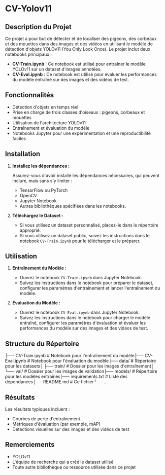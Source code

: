 # CV-Yolov11

## Description du Projet

Ce projet a pour but de détecter et de localiser des pigeons, des corbeaux et des mouettes dans des images et des vidéos en utilisant le modèle de détection d'objets YOLOv11 (You Only Look Once).  Le projet inclut deux notebooks principaux :

* **CV-Train.ipynb** : Ce notebook est utilisé pour entraîner le modèle YOLOv11 sur un dataset d'images annotées.
* **CV-Eval.ipynb** : Ce notebook est utilisé pour évaluer les performances du modèle entraîné sur des images et des vidéos de test.

## Fonctionnalités

* Détection d'objets en temps réel
* Prise en charge de trois classes d'oiseaux : pigeons, corbeaux et mouettes
* Utilisation de l'architecture YOLOv11
* Entraînement et évaluation du modèle
* Notebooks Jupyter pour une expérimentation et une reproductibilité faciles

## Installation

1.  **Installez les dépendances :**

    Assurez-vous d'avoir installé les dépendances nécessaires, qui peuvent inclure, mais sans s'y limiter :
    * TensorFlow ou PyTorch
    * OpenCV
    * Jupyter Notebook
    * Autres bibliothèques spécifiées dans les notebooks.

2.  **Téléchargez le Dataset :**
    * Si vous utilisez un dataset personnalisé, placez-le dans le répertoire approprié.
    * Si vous utilisez un dataset public, suivez les instructions dans le notebook `CV-Train.ipynb` pour le télécharger et le préparer.

## Utilisation

1.  **Entraînement du Modèle :**
    * Ouvrez le notebook `CV-Train.ipynb` dans Jupyter Notebook.
    * Suivez les instructions dans le notebook pour préparer le dataset, configurer les paramètres d'entraînement et lancer l'entraînement du modèle.

2.  **Évaluation du Modèle :**
    * Ouvrez le notebook `CV-Eval.ipynb` dans Jupyter Notebook.
    * Suivez les instructions dans le notebook pour charger le modèle entraîné, configurer les paramètres d'évaluation et évaluer les performances du modèle sur des images et des vidéos de test.

## Structure du Répertoire

├── CV-Train.ipynb          # Notebook pour l'entraînement du modèle├── CV-Eval.ipynb           # Notebook pour l'évaluation du modèle├── data/                   # Répertoire pour les datasets│   ├── train/              # Dossier pour les images d'entraînement│   └── val/                # Dossier pour les images de validation├── models/                 # Répertoire pour les modèles entraînés├── requirements.txt        # Liste des dépendances├── README.md               # Ce fichier└── ...
## Résultats

Les résultats typiques incluent :

* Courbes de perte d'entraînement
* Métriques d'évaluation (par exemple, mAP)
* Détections visuelles sur des images et des vidéos de test

## Remerciements

* YOLOv11
* L'équipe de recherche qui a créé le dataset utilisé
* Toute autre bibliothèque ou ressource utilisée dans ce projet
